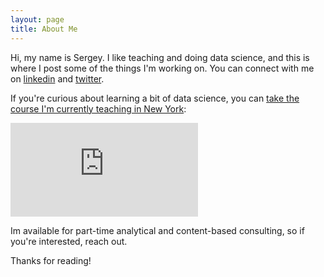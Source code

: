 ```yaml
---
layout: page
title: About Me
---
```


Hi, my name is Sergey. I like teaching and doing data science, and this is where I post some of the things I'm working on. You can connect with me on [linkedin](https://www.linkedin.com/in/sergeyfogelson) and [twitter](https://twitter.com/sergeyfogelson).

If you're curious about learning a bit of data science, you can [take the course I'm currently teaching in New York](http://www.thisismetis.com/introduction-to-data-science):
<div class="center-div">
	<iframe src="https://player.vimeo.com/video/157347764" frameborder="0" webkitallowfullscreen mozallowfullscreen allowfullscreen>
	</iframe>
</div>


Im available for part-time analytical and content-based consulting, so if you're interested, reach out.

Thanks for reading!
